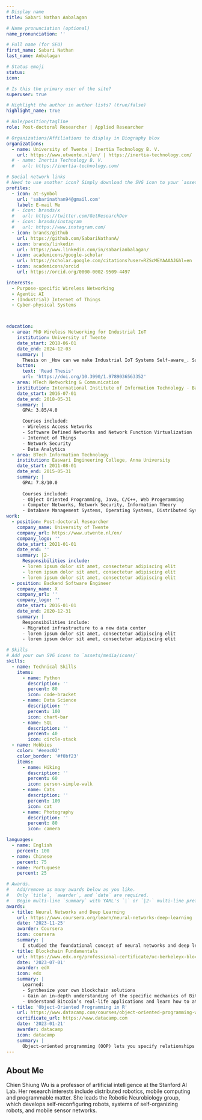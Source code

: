 ```yaml
---
# Display name
title: Sabari Nathan Anbalagan

# Name pronunciation (optional)
name_pronunciation: ''

# Full name (for SEO)
first_name: Sabari Nathan
last_name: Anbalagan

# Status emoji
status: 
icon: 

# Is this the primary user of the site?
superuser: true

# Highlight the author in author lists? (true/false)
highlight_name: true

# Role/position/tagline
role: Post-doctoral Researcher | Applied Researcher

# Organizations/Affiliations to display in Biography blox
organizations:
  - name: University of Twente | Inertia Technology B. V. 
    url: https://www.utwente.nl/en/ | https://inertia-technology.com/
  # - name: Inertia Technology B. V. 
  #   url: https://inertia-technology.com/

# Social network links
# Need to use another icon? Simply download the SVG icon to your `assets/media/icons/` folder.
profiles:
  - icon: at-symbol
    url: 'sabarinathan94@gmail.com'
    label: E-mail Me
  # - icon: brands/x
  #   url: https://twitter.com/GetResearchDev
  # - icon: brands/instagram
  #   url: https://www.instagram.com/
  - icon: brands/github
    url: https://github.com/SabariNathanA/
  - icon: brands/linkedin
    url: https://www.linkedin.com/in/sabarianbalagan/
  - icon: academicons/google-scholar
    url: https://scholar.google.com/citations?user=RZScMEYAAAAJ&hl=en
  - icon: academicons/orcid
    url: https://orcid.org/0000-0002-9509-4497

interests:
  - Purpose-specific Wireless Networking 
  - Agentic AI
  - (Industrial) Internet of Things
  - Cyber-physical Systems 



education:
  - area: PhD Wireless Networking for Industrial IoT
    institution: University of Twente
    date_start: 2018-06-01
    date_end: 2024-12-03
    summary: |
      Thesis on _How can we make Industrial IoT Systems Self-aware_. Supervised by [Prof. Paul Havinga](https://scholar.google.com/citations?user=tthSxV0AAAAJ&hl=en), [Dr. Alex Chiumento](http://alexchiumento.eu/), and [Prof. Maarten van Steen](https://www.distributed-systems.net/index.php/me/). Presented papers at five international conferences and published one journal article.
    button:
      text: 'Read Thesis'
      url: 'https://doi.org/10.3990/1.9789036563352'
  - area: MTech Networking & Communication
    institution: International Institute of Information Technology - Bangalore
    date_start: 2016-07-01
    date_end: 2018-05-31
    summary: |
      GPA: 3.85/4.0

      Courses included:
      - Wireless Access Networks
      - Software Defined Networks and Network Function Virtualization
      - Internet of Things
      - Network Security
      - Data Analytics
  - area: BTech Information Technology
    institution: Easwari Engineering College, Anna University
    date_start: 2011-08-01
    date_end: 2015-05-31
    summary: |
      GPA: 7.8/10.0
      
      Courses included:
      - Object Oriented Programming, Java, C/C++, Web Progeramming
      - Computer Networks, Network Security, Information Theory
      - Database Management Systems, Operating Systems, Distributed Systems
work:
  - position: Post-doctoral Researcher
    company_name: University of Twente
    company_url: https://www.utwente.nl/en/
    company_logo: ''
    date_start: 2021-01-01
    date_end: ''
    summary: |2-
      Responsibilities include:
      - lorem ipsum dolor sit amet, consectetur adipiscing elit
      - lorem ipsum dolor sit amet, consectetur adipiscing elit
      - lorem ipsum dolor sit amet, consectetur adipiscing elit
  - position: Backend Software Engineer
    company_name: X
    company_url: ''
    company_logo: ''
    date_start: 2016-01-01
    date_end: 2020-12-31
    summary: |
      Responsibilities include:
      - Migrated infrastructure to a new data center
      - lorem ipsum dolor sit amet, consectetur adipiscing elit
      - lorem ipsum dolor sit amet, consectetur adipiscing elit

# Skills
# Add your own SVG icons to `assets/media/icons/`
skills:
  - name: Technical Skills
    items:
      - name: Python
        description: ''
        percent: 80
        icon: code-bracket
      - name: Data Science
        description: ''
        percent: 100
        icon: chart-bar
      - name: SQL
        description: ''
        percent: 40
        icon: circle-stack
  - name: Hobbies
    color: '#eeac02'
    color_border: '#f0bf23'
    items:
      - name: Hiking
        description: ''
        percent: 60
        icon: person-simple-walk
      - name: Cats
        description: ''
        percent: 100
        icon: cat
      - name: Photography
        description: ''
        percent: 80
        icon: camera

languages:
  - name: English
    percent: 100
  - name: Chinese
    percent: 75
  - name: Portuguese
    percent: 25

# Awards.
#   Add/remove as many awards below as you like.
#   Only `title`, `awarder`, and `date` are required.
#   Begin multi-line `summary` with YAML's `|` or `|2-` multi-line prefix and indent 2 spaces below.
awards:
  - title: Neural Networks and Deep Learning
    url: https://www.coursera.org/learn/neural-networks-deep-learning
    date: '2023-11-25'
    awarder: Coursera
    icon: coursera
    summary: |
      I studied the foundational concept of neural networks and deep learning. By the end, I was familiar with the significant technological trends driving the rise of deep learning; build, train, and apply fully connected deep neural networks; implement efficient (vectorized) neural networks; identify key parameters in a neural network’s architecture; and apply deep learning to your own applications.
  - title: Blockchain Fundamentals
    url: https://www.edx.org/professional-certificate/uc-berkeleyx-blockchain-fundamentals
    date: '2023-07-01'
    awarder: edX
    icon: edx
    summary: |
      Learned:
      - Synthesize your own blockchain solutions
      - Gain an in-depth understanding of the specific mechanics of Bitcoin
      - Understand Bitcoin’s real-life applications and learn how to attack and destroy Bitcoin, Ethereum, smart contracts and Dapps, and alternatives to Bitcoin’s Proof-of-Work consensus algorithm
  - title: 'Object-Oriented Programming in R'
    url: https://www.datacamp.com/courses/object-oriented-programming-with-s3-and-r6-in-r
    certificate_url: https://www.datacamp.com
    date: '2023-01-21'
    awarder: datacamp
    icon: datacamp
    summary: |
      Object-oriented programming (OOP) lets you specify relationships between functions and the objects that they can act on, helping you manage complexity in your code. This is an intermediate level course, providing an introduction to OOP, using the S3 and R6 systems. S3 is a great day-to-day R programming tool that simplifies some of the functions that you write. R6 is especially useful for industry-specific analyses, working with web APIs, and building GUIs.
---
```


## About Me

Chien Shiung Wu is a professor of artificial intelligence at the Stanford AI Lab. Her research interests include distributed robotics, mobile computing and programmable matter. She leads the Robotic Neurobiology group, which develops self-reconfiguring robots, systems of self-organizing robots, and mobile sensor networks.
